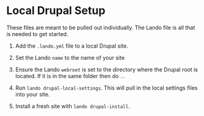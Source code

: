 # Local Drupal Setup

These files are meant to be pulled out individually. The Lando file is all that is needed to get started.

1. Add the `.lando.yml` file to a local Drupal site.

2. Set the Lando `name` to the name of your site

3. Ensure the Lando `webroot` is set to the directory where the Drupal root is located. If it is in the same folder then do `.`.

4. Run `lando drupal-local-settings`. This will pull in the local settings files into your site.

5. Install a fresh site with `lando drupal-install`.
